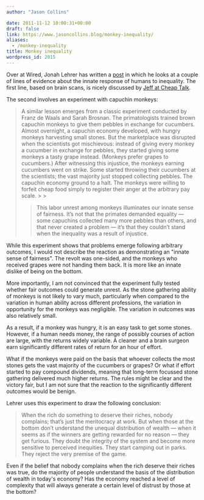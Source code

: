 ```yaml
---
author: "Jason Collins"

date: 2011-11-12 10:00:31+00:00
draft: false
link: https://www.jasoncollins.blog/monkey-inequality/
aliases:
  - /monkey-inequality
title: Monkey inequality
wordpress_id: 2015
---
```


Over at Wired, Jonah Lehrer has written a [post](http://www.wired.com/wiredscience/2011/11/does-inequality-make-us-unhappy/) in which he looks at a couple of lines of evidence about the innate response of humans to inequality. The first line, based on brain scans, is nicely discussed by [Jeff at Cheap Talk](http://cheaptalk.org/2011/11/09/when-are-you-going-to-stop-being-so-selfish-and-listen-to-your-brain/).

The second involves an experiment with capuchin monkeys:



<blockquote>A similar lesson emerges from a classic experiment conducted by Franz de Waals and Sarah Brosnan. The primatologists trained brown capuchin monkeys to give them pebbles in exchange for cucumbers. Almost overnight, a capuchin economy developed, with hungry monkeys harvesting small stones. But the marketplace was disrupted when the scientists got mischievous: instead of giving every monkey a cucumber in exchange for pebbles, they started giving some monkeys a tasty grape instead. (Monkeys prefer grapes to cucumbers.) After witnessing this injustice, the monkeys earning cucumbers went on strike. Some started throwing their cucumbers at the scientists; the vast majority just stopped collecting pebbles. The capuchin economy ground to a halt. The monkeys were willing to forfeit cheap food simply to register their anger at the arbitrary pay scale.
> 
> 

> 
> This labor unrest among monkeys illuminates our innate sense of fairness. It’s not that the primates demanded equality — some capuchins collected many more pebbles than others, and that never created a problem — it’s that they couldn’t stand when the inequality was a result of injustice.</blockquote>



While this experiment shows that problems emerge following arbitrary outcomes, I would not describe the reaction as demonstrating an "innate sense of fairness". The revolt was one-sided, and the monkeys who received grapes were not handing them back. It is more like an innate dislike of being on the bottom.

More importantly, I am not convinced that the experiment fully tested whether fair outcomes could generate unrest. As the stone gathering ability of monkeys is not likely to vary much, particularly when compared to the variation in human ability across different professions, the variation in opportunity for the monkeys was negligible. The variation in outcomes was also relatively small.

As a result, if a monkey was hungry, it is an easy task to get some stones. However, if a human needs money, the range of possibly courses of action are large, with the returns widely variable. A cleaner and a brain surgeon earn significantly different rates of return for an hour of effort.

What if the monkeys were paid on the basis that whoever collects the most stones gets the vast majority of the cucumbers or grapes? Or what if effort started to pay compound dividends, meaning that long-term focussed stone gathering delivered much higher returns. The rules might be clear and the victory fair, but I am not sure that the reaction to the significantly different outcomes would be benign.

Lehrer uses this experiment to draw the following conclusion:



<blockquote>When the rich do something to deserve their riches, nobody complains; that’s just the meritocracy at work. But when those at the bottom don’t understand the unequal distribution of wealth — when it seems as if the winners are getting rewarded for no reason — they get furious. They doubt the integrity of the system and become more sensitive to perceived inequities. They start camping out in parks. They reject the very premise of the game.</blockquote>



Even if the belief that nobody complains when the rich deserve their riches was true, do the majority of people understand the basis of the distribution of wealth in today's economy? Has the economy reached a level of complexity that will always generate a certain level of distrust by those at the bottom?
